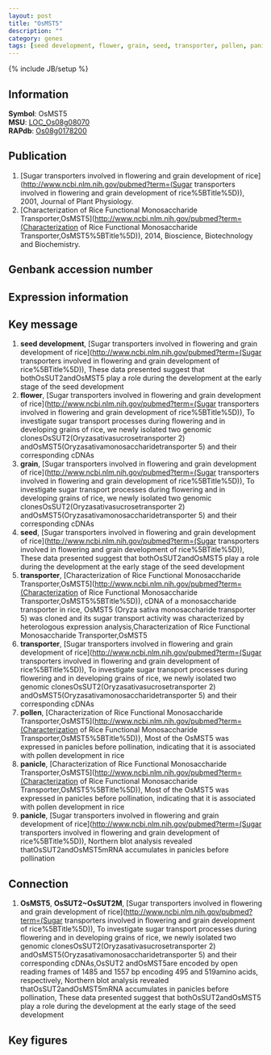 ```yaml
---
layout: post
title: "OsMST5"
description: ""
category: genes
tags: [seed development, flower, grain, seed, transporter, pollen, panicle]
---
```

{% include JB/setup %}

## Information
__Symbol__: OsMST5  
__MSU__: [LOC_Os08g08070](http://rice.plantbiology.msu.edu/cgi-bin/ORF_infopage.cgi?orf=LOC_Os08g08070)  
__RAPdb__: [Os08g0178200](http://rapdb.dna.affrc.go.jp/viewer/gbrowse_details/irgsp1?name=Os08g0178200)  

## Publication
1. [Sugar transporters involved in flowering and grain development of rice](http://www.ncbi.nlm.nih.gov/pubmed?term=(Sugar transporters involved in flowering and grain development of rice%5BTitle%5D)), 2001, Journal of Plant Physiology.
2. [Characterization of Rice Functional Monosaccharide Transporter,OsMST5](http://www.ncbi.nlm.nih.gov/pubmed?term=(Characterization of Rice Functional Monosaccharide Transporter,OsMST5%5BTitle%5D)), 2014, Bioscience, Biotechnology and Biochemistry.

## Genbank accession number

## Expression information

## Key message
1. __seed development__, [Sugar transporters involved in flowering and grain development of rice](http://www.ncbi.nlm.nih.gov/pubmed?term=(Sugar transporters involved in flowering and grain development of rice%5BTitle%5D)),  These data presented suggest that bothOsSUT2andOsMST5 play a role during the development at the early stage of the seed development
2. __flower__, [Sugar transporters involved in flowering and grain development of rice](http://www.ncbi.nlm.nih.gov/pubmed?term=(Sugar transporters involved in flowering and grain development of rice%5BTitle%5D)),  To investigate sugar transport processes during flowering and in developing grains of rice, we newly isolated two genomic clonesOsSUT2(Oryzasativasucrosetransporter 2) andOsMST5(Oryzasativamonosaccharidetransporter 5) and their corresponding cDNAs
3. __grain__, [Sugar transporters involved in flowering and grain development of rice](http://www.ncbi.nlm.nih.gov/pubmed?term=(Sugar transporters involved in flowering and grain development of rice%5BTitle%5D)),  To investigate sugar transport processes during flowering and in developing grains of rice, we newly isolated two genomic clonesOsSUT2(Oryzasativasucrosetransporter 2) andOsMST5(Oryzasativamonosaccharidetransporter 5) and their corresponding cDNAs
4. __seed__, [Sugar transporters involved in flowering and grain development of rice](http://www.ncbi.nlm.nih.gov/pubmed?term=(Sugar transporters involved in flowering and grain development of rice%5BTitle%5D)),  These data presented suggest that bothOsSUT2andOsMST5 play a role during the development at the early stage of the seed development
5. __transporter__, [Characterization of Rice Functional Monosaccharide Transporter,OsMST5](http://www.ncbi.nlm.nih.gov/pubmed?term=(Characterization of Rice Functional Monosaccharide Transporter,OsMST5%5BTitle%5D)), cDNA of a monosaccharide transporter in rice, OsMST5 (Oryza sativa monosaccharide transporter 5) was cloned and its sugar transport activity was characterized by heterologous expression analysis,Characterization of Rice Functional Monosaccharide Transporter,OsMST5
6. __transporter__, [Sugar transporters involved in flowering and grain development of rice](http://www.ncbi.nlm.nih.gov/pubmed?term=(Sugar transporters involved in flowering and grain development of rice%5BTitle%5D)),  To investigate sugar transport processes during flowering and in developing grains of rice, we newly isolated two genomic clonesOsSUT2(Oryzasativasucrosetransporter 2) andOsMST5(Oryzasativamonosaccharidetransporter 5) and their corresponding cDNAs
7. __pollen__, [Characterization of Rice Functional Monosaccharide Transporter,OsMST5](http://www.ncbi.nlm.nih.gov/pubmed?term=(Characterization of Rice Functional Monosaccharide Transporter,OsMST5%5BTitle%5D)),  Most of the OsMST5 was expressed in panicles before pollination, indicating that it is associated with pollen development in rice
8. __panicle__, [Characterization of Rice Functional Monosaccharide Transporter,OsMST5](http://www.ncbi.nlm.nih.gov/pubmed?term=(Characterization of Rice Functional Monosaccharide Transporter,OsMST5%5BTitle%5D)),  Most of the OsMST5 was expressed in panicles before pollination, indicating that it is associated with pollen development in rice
9. __panicle__, [Sugar transporters involved in flowering and grain development of rice](http://www.ncbi.nlm.nih.gov/pubmed?term=(Sugar transporters involved in flowering and grain development of rice%5BTitle%5D)),  Northern blot analysis revealed thatOsSUT2andOsMST5mRNA accumulates in panicles before pollination

## Connection
1. __OsMST5__, __OsSUT2~OsSUT2M__, [Sugar transporters involved in flowering and grain development of rice](http://www.ncbi.nlm.nih.gov/pubmed?term=(Sugar transporters involved in flowering and grain development of rice%5BTitle%5D)),  To investigate sugar transport processes during flowering and in developing grains of rice, we newly isolated two genomic clonesOsSUT2(Oryzasativasucrosetransporter 2) andOsMST5(Oryzasativamonosaccharidetransporter 5) and their corresponding cDNAs,OsSUT2 andOsMST5are encoded by open reading frames of 1485 and 1557 bp encoding 495 and 519amino acids, respectively, Northern blot analysis revealed thatOsSUT2andOsMST5mRNA accumulates in panicles before pollination, These data presented suggest that bothOsSUT2andOsMST5 play a role during the development at the early stage of the seed development

## Key figures



